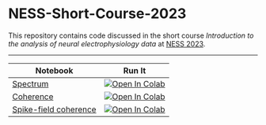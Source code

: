 # NESS-Short-Course-2023

This repository contains code discussed in the short course *Introduction to the analysis of neural electrophysiology data* at [NESS 2023](https://symposium.nestat.org/short-courses.html).

---

| Notebook |  Run It |
| --- | --- |
| [Spectrum](./Power-spectrum-for-NESS.ipynb) | [![Open In Colab](https://colab.research.google.com/assets/colab-badge.svg)](https://colab.research.google.com/github/Mark-Kramer/NESS-Short-Course-2023/blob/main/Power-spectrum-for-NESS.ipynb)|
| [Coherence](./Coherence-for-NESS.ipynb) | [![Open In Colab](https://colab.research.google.com/assets/colab-badge.svg)](https://colab.research.google.com/github/Mark-Kramer/NESS-Short-Course-2023/blob/main/Coherence-for-NESS.ipynb)|
| [Spike-field coherence](./Spike-field-coherence-for-NESS.ipynb) | [![Open In Colab](https://colab.research.google.com/assets/colab-badge.svg)](https://colab.research.google.com/github/Mark-Kramer/NESS-Short-Course-2023/blob/main/Spike-field-coherence-for-NESS.ipynb)|
